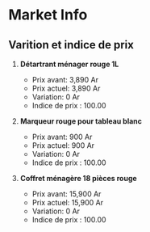 # Market Info

## Varition et indice de prix

1. **Détartrant ménager rouge 1L**
   - Prix avant: 3,890 Ar
   - Prix actuel: 3,890 Ar
   - Variation: 0 Ar
   - Indice de prix : 100.00

2. **Marqueur rouge pour tableau blanc**
   - Prix avant: 900 Ar
   - Prix actuel: 900 Ar
   - Variation: 0 Ar
   - Indice de prix : 100.00

3. **Coffret ménagère 18 pièces rouge**
   - Prix avant: 15,900 Ar
   - Prix actuel: 15,900 Ar
   - Variation: 0 Ar
   - Indice de prix : 100.00

